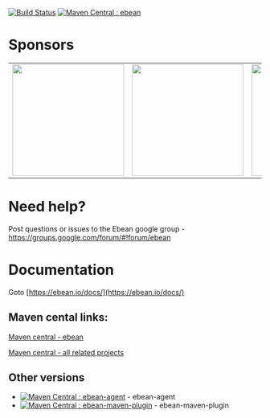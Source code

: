 [![Build Status](https://travis-ci.org/ebean-orm/ebean.svg?branch=master)](https://travis-ci.org/ebean-orm/ebean)
[![Maven Central : ebean](https://maven-badges.herokuapp.com/maven-central/io.ebean/ebean/badge.svg)](https://maven-badges.herokuapp.com/maven-central/io.ebean/ebean)

# Sponsors
<table>
  <tbody>
    <tr>
      <td align="center" valign="middle">
        <a href="https://www.foconis.de/" target="_blank">
          <img width="222px" src="https://www.foconis.de/templates/yootheme/cache/foconis_logo_322-709da1de.png">
        </a>
      </td>
      <td align="center" valign="middle">
        <a href="https://www.payintech.com/" target="_blank">
          <img width="222px" src="https://www.payintech.com/wp-content/uploads/2015/10/PayinTech-logo-noir.png">
        </a>
      </td>
      <td align="center" valign="middle">
        <a href="https://www.premium-minds.com" target="_blank">
          <img width="222px" src="https://ebean.io/images/logo-med-principal.png">
        </a>
      </td>
    </tr>
  </tbody>
</table>

# Need help?
Post questions or issues to the Ebean google group - https://groups.google.com/forum/#!forum/ebean

# Documentation
Goto [https://ebean.io/docs/](https://ebean.io/docs/)


## Maven cental links:
[Maven central - ebean](http://search.maven.org/#search%7Cgav%7C1%7Cg%3A%22io.ebean%22%20AND%20a%3A%22ebean%22 "maven central ebean")

[Maven central - all related projects](http://search.maven.org/#search%7Cga%7C1%7Cebean "maven central all related projects")

## Other versions
* [![Maven Central : ebean-agent](https://maven-badges.herokuapp.com/maven-central/io.ebean/ebean-agent/badge.svg)](https://maven-badges.herokuapp.com/maven-central/io.ebean/ebean-agent) - ebean-agent
* [![Maven Central : ebean-maven-plugin](https://maven-badges.herokuapp.com/maven-central/io.ebean/ebean-maven-plugin/badge.svg)](https://maven-badges.herokuapp.com/maven-central/io.ebean/ebean-maven-plugin) - ebean-maven-plugin

